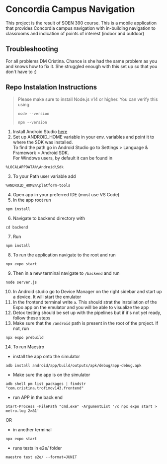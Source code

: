 # Concordia Campus Navigation
This project is the result of SOEN 390 course. 
This is a mobile application that provides Concordia campus navigation with in-building navigation to classrooms and indication of points of interest (indoor and outdoor)


## Troubleshooting
For all problems DM Cristina. Chance is she had the same problem as you and knows how to fix it. She struggled enough with this set up so that you don't have to :)

## Repo Instalation Instructions

> Please make sure to install Node.js v14 or higher. You can verify this using
> ```
> node --version
> ```
> ```
> npm --version
> ```


1. Install Android Studio [here](https://developer.android.com/studio?gad_source=1&gclid=CjwKCAiAneK8BhAVEiwAoy2HYT1FqHBDPSs8u9BNvyGGFMF0M5GmROtabxzmUS7WtYK3wT5LJ2Y6XhoCmXIQAvD_BwE&gclsrc=aw.ds)
2. Set up ANDROID_HOME variable in your env. variables and point it to where the SDK was installed. <br>
To find the path go in Android Studio go to Settings > Language & Framework > Android SDK. <br>
For Windows users, by default it can be found in
```
%LOCALAPPDATA%\Android\Sdk
```
3. To your Path user variable add
```
%ANDROID_HOME%\platform-tools
```
4. Open app in your preferred IDE (most use VS Code)
5. In the app root run
```
npm install
```
6. Navigate to backend directory with
```
cd backend
```
7. Run
```
npm install
```
8. To run the application navigate to the root and run
```
npx expo start
```
9. Then in a new terminal navigate to `/backend` and run
```
node server.js
```
10. In Android studio go to Device Manager on the right sidebar and start up a device. It will start the emulator
11. In the frontend terminal write `a`. This should strat the installation of the Expo app on the emulator and you will be able to visualize the app
12. Detox testing should be set up with the pipelines but if it's not yet ready, follow these steps
13. Make sure that the `/android` path is present in the root of the project. If not, run
```
npx expo prebuild
```
14. To run Maestro
- install the app onto the simulator
```
adb install android/app/build/outputs/apk/debug/app-debug.apk
```
- Make sure the app is on the simulator
```
adb shell pm list packages | findstr "com.cristina.trofimov143.frontend"
```
- run APP in the back end 
```
Start-Process -FilePath "cmd.exe" -ArgumentList '/c npx expo start > metro.log 2>&1'
```
OR
- in another terminal
```
npx expo start 
```
- runs tests in e2e/ folder
```
maestro test e2e/ --format=JUNIT
```

